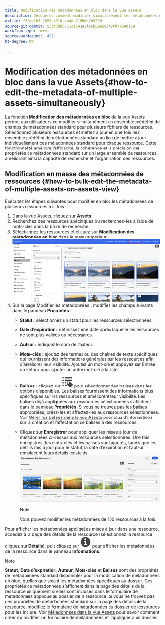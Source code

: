 ```yaml
---
title: Modification des métadonnées en bloc dans la vue Assets
description: Découvrez comment modifier simultanément les métadonnées de plusieurs ressources disponibles dans la vue Assets.
exl-id: f5fee1b3-2855-4010-ae4a-216beb20920d
source-git-commit: 55cb3bb5771c154191fe5b59e56cf9f077590169
workflow-type: tm+mt
source-wordcount: '452'
ht-degree: 0%

---
```


# Modification des métadonnées en bloc dans la vue Assets{#how-to-edit-the-metadata-of-multiple-assets-simultaneously}

La fonction **Modification des métadonnées en bloc** de la vue Assets permet aux utilisateurs de modifier simultanément un ensemble prédéfini de champs de métadonnées standard pour plusieurs fichiers de ressources. Sélectionnez plusieurs ressources et mettez à jour en une fois leur ensemble prédéfini de métadonnées standard au lieu de mettre à jour individuellement ces métadonnées standard pour chaque ressource. Cette fonctionnalité améliore l’efficacité, la cohérence et la précision des propriétés de métadonnées standard sur un large ensemble de ressources, améliorant ainsi la capacité de recherche et l’organisation des ressources.

## Modification en masse des métadonnées de ressources {#how-to-bulk-edit-the-metadata-of-multiple-assets-on-assets-view}

Exécutez les étapes suivantes pour modifier en bloc les métadonnées de plusieurs ressources à la fois :

1. Dans la vue Assets, cliquez sur **Assets**.
1. Recherchez des ressources spécifiques ou recherchez-les à l’aide de mots-clés dans la barre de recherche.
1. Sélectionnez les ressources et cliquez sur **Modification des métadonnées en bloc** dans le menu supérieur.
   ![bulk-metadata-edit](/help/assets/assets/bulk-metadata-edit1.png)
1. Sur la page Modifier les métadonnées , modifiez les champs suivants dans le panneau **Propriétés** :
   * **Statut :** sélectionnez un statut pour les ressources sélectionnées.
   * **Date d’expiration :** définissez une date après laquelle les ressources ne sont plus valides ou nécessaires.
   * **Auteur :** indiquez le nom de l’auteur.
   * **Mots-clés :** ajoutez des termes ou des chaînes de texte spécifiques qui fournissent des informations générales sur les ressources afin d’améliorer leur visibilité. Ajoutez un mot-clé et appuyez sur Entrée ou Retour pour ajouter un autre mot-clé à la liste.
   * **Balises :** cliquez sur ![icône des balises](/help/assets/assets/tags-icon.svg) pour sélectionner des balises dans les options disponibles. Les balises fournissent des informations plus spécifiques sur les ressources et améliorent leur visibilité. Les balises déjà appliquées aux ressources sélectionnées s’affichent dans le panneau **Propriétés**. Si vous ne trouvez pas les balises appropriées, créez-les et affectez-les aux ressources sélectionnées. Voir [Gérer les balises dans la vue Assets](/help/assets/tagging-management-assets-view.md) pour plus d’informations sur la création et l’affectation de balises à des ressources.
   * Cliquez sur **Enregistrer** pour appliquer les mises à jour de métadonnées ci-dessus aux ressources sélectionnées. Une fois enregistrés, les mots-clés et les balises sont ajoutés, tandis que les détails mis à jour pour le statut, la date d’expiration et l’auteur remplacent leurs détails existants.
     ![save-bulk-metadata-edit-properties](/help/assets/assets/save-bulk-metadata-edit-properties2.png)

     >[!NOTE]
     >
     >Vous pouvez modifier les métadonnées de 100 ressources à la fois.

Pour afficher les métadonnées appliquées mises à jour dans une ressource, accédez à la page des détails de la ressource (sélectionnez la ressource, cliquez sur **Détails**), puis cliquez sur ![](/help/assets/assets/info-icon-solid-black.svg) pour afficher les métadonnées de la ressource dans le panneau **Informations**.

>[!NOTE]
>
>**Statut**, **Date d’expiration**, **Auteur**, **Mots-clés** et **Balises** sont des propriétés de métadonnées standard disponibles pour la modification de métadonnées en bloc, quelles que soient les métadonnées spécifiques au dossier. Ces propriétés de métadonnées s’affichent dans la page des détails de la ressource uniquement si elles sont incluses dans le formulaire de métadonnées appliqué au dossier de la ressource. Si vous ne trouvez pas ces propriétés de métadonnées standard sur la page des détails de la ressource, modifiez le formulaire de métadonnées du dossier de ressources pour les inclure. Voir [Métadonnées dans la vue Assets](/help/assets/metadata-assets-view.md) pour savoir comment créer ou modifier un formulaire de métadonnées et l’appliquer à un dossier.
